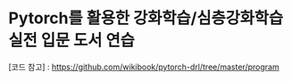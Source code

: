 # Pytorch를 활용한 강화학습/심층강화학습 실전 입문 도서 연습
[코드 참고] : https://github.com/wikibook/pytorch-drl/tree/master/program
